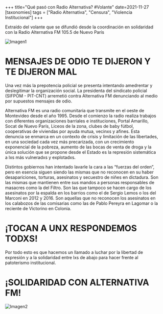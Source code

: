 +++
title="Qué pasó con Radio Alternativa? #Volante"
date=2021-11-27
[taxonomies]
tags = ["Radio Alternativa", "Censura", "Violencia Institucional"]
+++

Extraído del volante que se difundió desde la coordinación en solidaridad con la
Radio Alternativa FM 105.5 de Nuevo París

<!-- more -->
![Imagen1](../img1.jpg)

# MENSAJES DE ODIO TE DIJERON Y TE DIJERON MAL

Una vez más la prepotencia policial se presenta intentando amedrentar y deslegitimar la organización social. La presidenta del sindicato policial (SIFPOM - PIT-CNT) arremetió contra Alternativa FM denunciando al medio por supuestos mensajes de odio.

Alternativa FM es una radio comunitaria que transmite en el oeste de Montevideo desde el año 1995. Desde el comienzo la radio realiza trabajos con diferentes organizaciones barriales e instituciones, Portal Amarillo, Socat de Nuevo París, Liceos de la zona, clubes de baby fútbol, cooperativas de viviendas por ayuda mutua, vecinxs y afines.
Esta denuncia se enmarca en un contexto de crisis y limitación de las libertades, en una sociedad cada vez más precarizada, con un crecimiento exponencial de la pobreza, aumento de las bocas de venta de droga y la única solución que se propone desde el Estado es la represión sistemática a lxs más vulneradxs y explotadxs.

Distintos gobiernos han intentado lavarle la cara a las “fuerzas del orden”, pero en esencia siguen siendo las mismas que no reconocen en su haber desapariciones, torturas, asesinatos y secuestro de niñes en dictadura. Son las mismas que mantienen entre sus mandos a personas responsables de masacres como la del Filtro. Son las que tampoco se hacen cargo de los asesinatos por la espalda en los barrios como el de Sergio Lemos o los del Marconi en 2012 y 2016. Son aquellas que no reconocen los asesinatos en los calabozos de las comisarias como las de Pablo Pereyra en Lagomar o la reciente de Victorino en Colonia.

# ¡TOCAN A UNX RESPONDEMOS TODXS!

Por todo esto es que hacemos un llamado a luchar por la libertad de expresión y a la solidaridad entre lxs de abajo para hacer frente al patoterismo institucional.

# ¡SOLIDARIDAD CON ALTERNATIVA FM!

![Imagen2](../images/img1.jpg)
